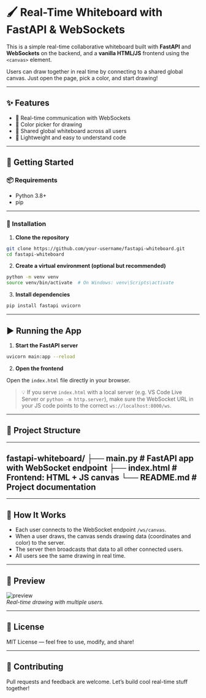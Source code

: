 # 🖌️ Real-Time Whiteboard with FastAPI & WebSockets

This is a simple real-time collaborative whiteboard built with **FastAPI** and **WebSockets** on the backend, and a **vanilla HTML/JS** frontend using the `<canvas>` element.

Users can draw together in real time by connecting to a shared global canvas. Just open the page, pick a color, and start drawing!

---

## ✨ Features

- 🔌 Real-time communication with WebSockets  
- 🎨 Color picker for drawing  
- 👥 Shared global whiteboard across all users  
- 🧼 Lightweight and easy to understand code  

---

## 🚀 Getting Started

### 📦 Requirements

- Python 3.8+  
- pip

---

### 🔧 Installation

1. **Clone the repository**

```bash
git clone https://github.com/your-username/fastapi-whiteboard.git
cd fastapi-whiteboard
```

2. **Create a virtual environment (optional but recommended)**

```bash
python -m venv venv
source venv/bin/activate  # On Windows: venv\Scripts\activate
```

3. **Install dependencies**

```bash
pip install fastapi uvicorn
```

---

## ▶️ Running the App

1. **Start the FastAPI server**

```bash
uvicorn main:app --reload
```

2. **Open the frontend**

Open the `index.html` file directly in your browser.

> 💡 If you serve `index.html` with a local server (e.g. VS Code Live Server or `python -m http.server`), make sure the WebSocket URL in your JS code points to the correct `ws://localhost:8000/ws`.

---

## 📁 Project Structure

---
fastapi-whiteboard/
├── main.py           # FastAPI app with WebSocket endpoint
├── index.html        # Frontend: HTML + JS canvas
└── README.md         # Project documentation
---

---

## 🧠 How It Works

- Each user connects to the WebSocket endpoint `/ws/canvas`.  
- When a user draws, the canvas sends drawing data (coordinates and color) to the server.  
- The server then broadcasts that data to all other connected users.  
- All users see the same drawing in real time.  

---

## 📸 Preview

![preview](https://user-images.githubusercontent.com/your-username/preview.gif)  
*Real-time drawing with multiple users.*

---

## 📜 License

MIT License — feel free to use, modify, and share!

---

## 🤝 Contributing

Pull requests and feedback are welcome. Let’s build cool real-time stuff together!
